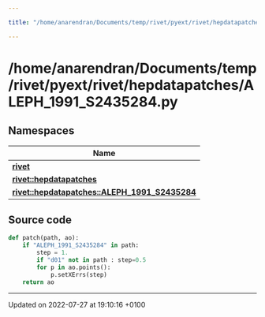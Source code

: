 ```yaml
---

title: "/home/anarendran/Documents/temp/rivet/pyext/rivet/hepdatapatches/ALEPH_1991_S2435284.py"

---
```


# /home/anarendran/Documents/temp/rivet/pyext/rivet/hepdatapatches/ALEPH_1991_S2435284.py



## Namespaces

| Name           |
| -------------- |
| **[rivet](http://example.org/namespaces/namespacerivet/)**  |
| **[rivet::hepdatapatches](http://example.org/namespaces/namespacerivet_1_1hepdatapatches/)**  |
| **[rivet::hepdatapatches::ALEPH_1991_S2435284](http://example.org/namespaces/namespacerivet_1_1hepdatapatches_1_1aleph__1991__s2435284/)**  |




## Source code

```python
def patch(path, ao):
    if "ALEPH_1991_S2435284" in path:
        step = 1.
        if "d01" not in path : step=0.5
        for p in ao.points():
            p.setXErrs(step)
    return ao
```


-------------------------------

Updated on 2022-07-27 at 19:10:16 +0100
